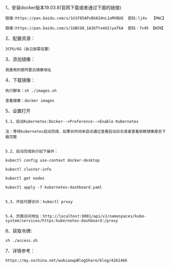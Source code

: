 1、安装docker版本19.03.8(官网下载或者通过下面的链接)

    链接:https://pan.baidu.com/s/1U1F05APvBXAI4nL1oMVBUQ  密码:lj4v  【MAC】
    
    链接:https://pan.baidu.com/s/1GBCG0_1A1bTtxmU1lyaTkA  密码：7v45 【WIN】

2、配置资源：

    3CPU/6G（自己按需设置）
    
3、添加镜像：

    我是用的是阿里云镜像地址

4、下载镜像：

    执行脚本：sh ./images.sh

    查看镜像：docker images

5、设置打开

    5.1、启动Kubernetes:Docker-->Preference-->Enable Kubernetes

    注：等待kubernetes启动完成、如果长时间未启动通过查看启动日志或者查看依赖镜像是否下载完整

   
    5.2、启动完成执行如下操作：
   
    kubectl config use-context docker-desktop
   
    kubectl cluster-info
   
    kubectl get nodes
   
    kubectl apply -f kubernetes-dashboard.yaml
   
    
    5.3、开启代理访问：kubectl proxy
  
    
    5.4、页面访问地址：http://localhost:8001/api/v1/namespaces/kube-system/services/https:kubernetes-dashboard:/proxy

6、获取令牌: 

    sh ./access.sh
    
7、详情参考：

    https://my.oschina.net/wubiaowpBlogShare/blog/4261466
    
